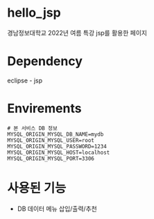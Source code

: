 # hello_jsp
경남정보대학교 2022년 여름 특강
jsp를 활용한 페이지


# Dependency
eclipse - jsp

# Envirements
```
# 본 서비스 DB 정보
MYSQL_ORIGIN_MYSQL_DB_NAME=mydb
MYSQL_ORIGIN_MYSQL_USER=root
MYSQL_ORIGIN_MYSQL_PASSWORD=1234
MYSQL_ORIGIN_MYSQL_HOST=localhost
MYSQL_ORIGIN_MYSQL_PORT=3306

```

# 사용된 기능
* DB 데이터 메뉴 삽입/출력/추천
